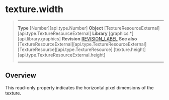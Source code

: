 # texture.width

> --------------------- ------------------------------------------------------------------------------------------
> __Type__              [Number][api.type.Number]
> __Object__            [TextureResourceExternal][api.type.TextureResourceExternal]
> __Library__           [graphics.*][api.library.graphics]
> __Revision__          [REVISION_LABEL](REVISION_URL)
> __See also__          [TextureResourceExternal][api.type.TextureResourceExternal]
>						[TextureResource][api.type.TextureResource]
>						[texture.height][api.type.TextureResourceExternal.height]
> --------------------- ------------------------------------------------------------------------------------------

## Overview

This read-only property indicates the horizontal pixel dimensions of the texture.
